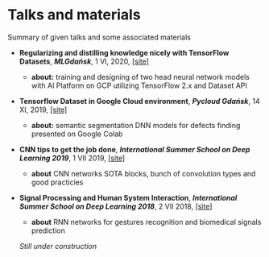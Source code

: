 # Talks and materials
Summary of given talks and some associated materials

* **Regularizing and distilling knowledge nicely with TensorFlow Datasets**, _**MLGdańsk**_, 1 VI, 2020, [[site]](https://www.mlgdansk.pl/zapowiedz/zapowiedz-87-spotkanie-online-regularizing-and-distilling-knowledge-nicely-with-tensorflow-datasets/)
  * **about:** training and designing of two head neural network models with AI Platform on GCP utilizing TensorFlow 2.x and Dataset API
* **Tensorflow Dataset in Google Cloud environment**, _**Pycloud Gdańsk**_, 14 XI, 2019, [[site]](https://www.meetup.com/pl-PL/Pycloud-Gdansk/)
  * **about:** semantic segmentation DNN models for defects finding presented on Google Colab
* **CNN tips to get the job done**, _**International Summer School on Deep Learning 2019**_, 1 VII 2019, [[site]](http://2019.dl-lab.eu/schedule/)
  * **about** CNN networks SOTA blocks, bunch of convolution types and good practicies
* **Signal Processing and Human System Interaction**, _**International Summer School on Deep Learning 2018**_, 2 VII 2018, [[site]](http://2018.dl-lab.eu/schedule/)
  * **about** RNN networks for gestures recognition and biomedical signals prediction
  
  _Still under construction_
